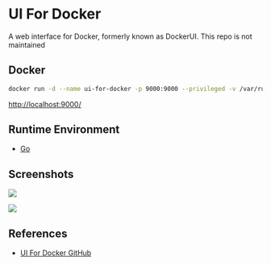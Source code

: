 # UI For Docker

A web interface for Docker, formerly known as DockerUI. This repo is not maintained

## Docker
```sh
docker run -d --name ui-for-docker -p 9000:9000 --privileged -v /var/run/docker.sock:/var/run/docker.sock uifd/ui-for-docker
```
[http://localhost:9000/](http://localhost:9000/)

## Runtime Environment
- [Go](https://golang.org/)

## Screenshots
![](https://raw.githubusercontent.com/kevana/ui-for-docker/master/containers.png)

![](https://raw.githubusercontent.com/kevana/ui-for-docker/master/container.png)

## References
- [UI For Docker GitHub](https://github.com/kevana/ui-for-docker)